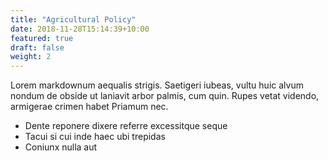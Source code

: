 ```yaml
---
title: "Agricultural Policy"
date: 2018-11-28T15:14:39+10:00
featured: true
draft: false
weight: 2
---
```


Lorem markdownum aequalis strigis. Saetigeri iubeas, vultu huic alvum nondum
de obside ut laniavit arbor palmis, cum quin. Rupes vetat videndo, armigerae
crimen habet Priamum nec.

- Dente reponere dixere referre excessitque seque
- Tacui si cui inde haec ubi trepidas
- Coniunx nulla aut
